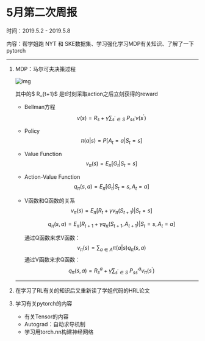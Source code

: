 # 5月第二次周报

时间：2019.5.2 - 2019.5.8

内容：帮学姐跑 NYT 和 SKE数据集、学习强化学习MDP有关知识、了解了一下pytorch

---

1. MDP：马尔可夫决策过程

   ![img](https://upload-images.jianshu.io/upload_images/10816620-463bd0065a160596.png?imageMogr2/auto-orient/strip%7CimageView2/2/w/561)

   其中的$ R_{t+1}$ 是t时刻采取action之后立刻获得的reward

   - Bellman方程
     $$
     v(s)=R_s + \gamma\sum_{s^\prime\in S} \ P_{ss^\prime}v(s^\prime)
     $$

   - Policy
     $$
     \pi(a|s)=P[A_t=a|S_t=s]
     $$

   - Value Function
     $$
     v_\pi(s)=E_\pi[G_t | S_t=s]
     $$

   - Action-Value Function
     $$
     q_\pi(s,a)=E_\pi[G_t|S_t=s,A_t=a]
     $$

   - V函数和Q函数的关系
     $$
     v_\pi(s)=E_\pi[R_t+\gamma{v_\pi}(S_{t+1})|S_t=s]
     $$

     $$
     q_\pi(s,a)=E_\pi[R_{t+1}+\gamma{q_\pi}(S_{t+1},A_{t+1})|S_t=s,A_t=a]
     $$

     通过Q函数来求V函数：
     $$
     v_\pi(s)=\sum_{a\in A}\pi(a|s)q_\pi(s,a)
     $$
     通过V函数来求Q函数：
     $$
     q_\pi(s,a)=R^a_s+\gamma\sum_{s^\prime\in S} \ P_{ss^\prime}^av_\pi(s^\prime)
     $$

   ---

2. 在学习了RL有关的知识后又重新读了学姐代码的HRL论文

3. 学习有关pytorch的内容

   - 有关Tensor的内容
   - Autograd：自动求导机制
   - 学习用torch.nn构建神经网络